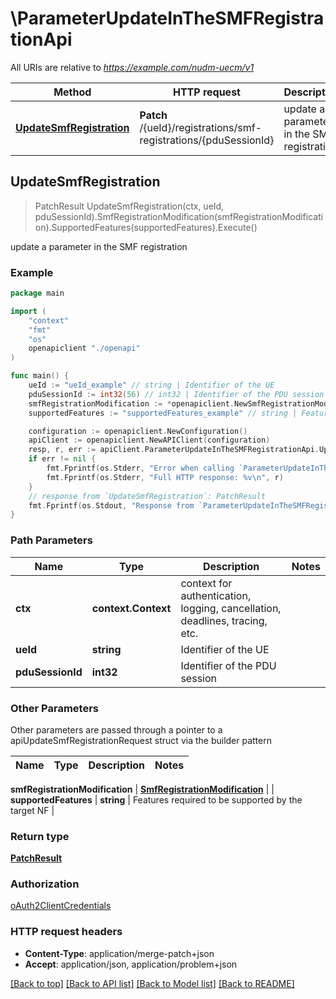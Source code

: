 # \ParameterUpdateInTheSMFRegistrationApi

All URIs are relative to *https://example.com/nudm-uecm/v1*

Method | HTTP request | Description
------------- | ------------- | -------------
[**UpdateSmfRegistration**](ParameterUpdateInTheSMFRegistrationApi.md#UpdateSmfRegistration) | **Patch** /{ueId}/registrations/smf-registrations/{pduSessionId} | update a parameter in the SMF registration



## UpdateSmfRegistration

> PatchResult UpdateSmfRegistration(ctx, ueId, pduSessionId).SmfRegistrationModification(smfRegistrationModification).SupportedFeatures(supportedFeatures).Execute()

update a parameter in the SMF registration

### Example

```go
package main

import (
    "context"
    "fmt"
    "os"
    openapiclient "./openapi"
)

func main() {
    ueId := "ueId_example" // string | Identifier of the UE
    pduSessionId := int32(56) // int32 | Identifier of the PDU session
    smfRegistrationModification := *openapiclient.NewSmfRegistrationModification("SmfInstanceId_example") // SmfRegistrationModification | 
    supportedFeatures := "supportedFeatures_example" // string | Features required to be supported by the target NF (optional)

    configuration := openapiclient.NewConfiguration()
    apiClient := openapiclient.NewAPIClient(configuration)
    resp, r, err := apiClient.ParameterUpdateInTheSMFRegistrationApi.UpdateSmfRegistration(context.Background(), ueId, pduSessionId).SmfRegistrationModification(smfRegistrationModification).SupportedFeatures(supportedFeatures).Execute()
    if err != nil {
        fmt.Fprintf(os.Stderr, "Error when calling `ParameterUpdateInTheSMFRegistrationApi.UpdateSmfRegistration``: %v\n", err)
        fmt.Fprintf(os.Stderr, "Full HTTP response: %v\n", r)
    }
    // response from `UpdateSmfRegistration`: PatchResult
    fmt.Fprintf(os.Stdout, "Response from `ParameterUpdateInTheSMFRegistrationApi.UpdateSmfRegistration`: %v\n", resp)
}
```

### Path Parameters


Name | Type | Description  | Notes
------------- | ------------- | ------------- | -------------
**ctx** | **context.Context** | context for authentication, logging, cancellation, deadlines, tracing, etc.
**ueId** | **string** | Identifier of the UE | 
**pduSessionId** | **int32** | Identifier of the PDU session | 

### Other Parameters

Other parameters are passed through a pointer to a apiUpdateSmfRegistrationRequest struct via the builder pattern


Name | Type | Description  | Notes
------------- | ------------- | ------------- | -------------


 **smfRegistrationModification** | [**SmfRegistrationModification**](SmfRegistrationModification.md) |  | 
 **supportedFeatures** | **string** | Features required to be supported by the target NF | 

### Return type

[**PatchResult**](PatchResult.md)

### Authorization

[oAuth2ClientCredentials](../README.md#oAuth2ClientCredentials)

### HTTP request headers

- **Content-Type**: application/merge-patch+json
- **Accept**: application/json, application/problem+json

[[Back to top]](#) [[Back to API list]](../README.md#documentation-for-api-endpoints)
[[Back to Model list]](../README.md#documentation-for-models)
[[Back to README]](../README.md)

